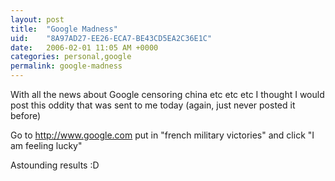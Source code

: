 ```yaml
---
layout: post
title:  "Google Madness"
uid:	"8A97AD27-EE26-ECA7-BE43CD5EA2C36E1C"
date:   2006-02-01 11:05 AM +0000
categories: personal,google
permalink: google-madness
---
```

With all the news about Google censoring china etc etc etc I thought I would post this oddity that was sent to me today (again, just never posted it before)

Go to <a href="http://www.google.com">http://www.google.com</a> put in "french military victories" and click "I am feeling lucky"

Astounding results :D